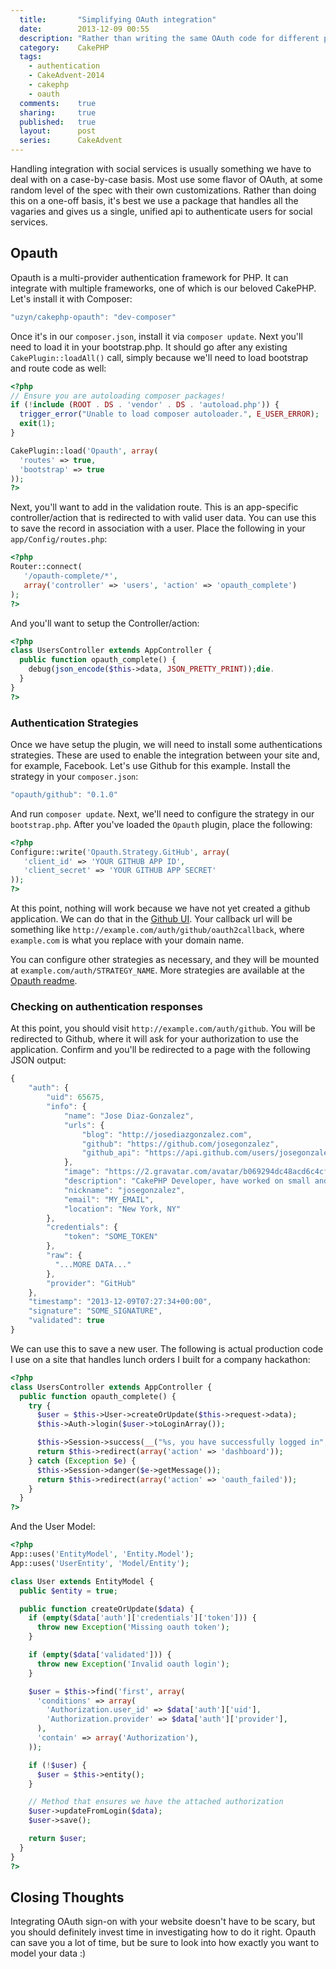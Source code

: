 ```yaml
---
  title:       "Simplifying OAuth integration"
  date:        2013-12-09 00:55
  description: "Rather than writing the same OAuth code for different projects, reuse a community framework to integrate with service providers like Facebook and Twitter"
  category:    CakePHP
  tags:
    - authentication
    - CakeAdvent-2014
    - cakephp
    - oauth
  comments:    true
  sharing:     true
  published:   true
  layout:      post
  series:      CakeAdvent
---
```


Handling integration with social services is usually something we have to deal with on a case-by-case basis. Most use some flavor of OAuth, at some random level of the spec with their own customizations. Rather than doing this on a one-off basis, it's best we use a package that handles all the vagaries and gives us a single, unified api to authenticate users for social services.

## Opauth

Opauth is a multi-provider authentication framework for PHP. It can integrate with multiple frameworks, one of which is our beloved CakePHP. Let's install it with Composer:

```javascript
"uzyn/cakephp-opauth": "dev-composer"
```

Once it's in our `composer.json`, install it via `composer update`. Next you'll need to load it in your bootstrap.php. It should go after any existing `CakePlugin::loadAll()` call, simply because we'll need to load bootstrap and route code as well:

```php
<?php
// Ensure you are autoloading composer packages!
if (!include (ROOT . DS . 'vendor' . DS . 'autoload.php')) {
  trigger_error("Unable to load composer autoloader.", E_USER_ERROR);
  exit(1);
}

CakePlugin::load('Opauth', array(
  'routes' => true,
  'bootstrap' => true
));
?>
```

Next, you'll want to add in the validation route. This is an app-specific controller/action that is redirected to with valid user data. You can use this to save the record in association with a user. Place the following in your `app/Config/routes.php`:

```php
<?php
Router::connect(
   '/opauth-complete/*',
   array('controller' => 'users', 'action' => 'opauth_complete')
);
?>
```

And you'll want to setup the Controller/action:


```php
<?php
class UsersController extends AppController {
  public function opauth_complete() {
    debug(json_encode($this->data, JSON_PRETTY_PRINT));die.
  }
}
?>
```

### Authentication Strategies

Once we have setup the plugin, we will need to install some authentications strategies. These are used to enable the integration between your site and, for example, Facebook. Let's use Github for this example. Install the strategy in your `composer.json`:

```javascript
"opauth/github": "0.1.0"
```

And run `composer update`. Next, we'll need to configure the strategy in our `bootstrap.php`. After you've loaded the `Opauth` plugin, place the following:

```php
<?php
Configure::write('Opauth.Strategy.GitHub', array(
   'client_id' => 'YOUR GITHUB APP ID',
   'client_secret' => 'YOUR GITHUB APP SECRET'
));
?>
```

At this point, nothing will work because we have not yet created a github application. We can do that in the [Github UI](https://github.com/settings/applications/new). Your callback url will be something like `http://example.com/auth/github/oauth2callback`, where `example.com` is what you replace with your domain name.

You can configure other strategies as necessary, and they will be mounted at `example.com/auth/STRATEGY_NAME`. More strategies are available at the [Opauth readme](https://github.com/opauth/opauth#available-strategies).

### Checking on authentication responses

At this point, you should visit `http://example.com/auth/github`. You will be redirected to Github, where it will ask for your authorization to use the application. Confirm and you'll be redirected to a page with the following JSON output:

```javascript
{
    "auth": {
        "uid": 65675,
        "info": {
            "name": "Jose Diaz-Gonzalez",
            "urls": {
                "blog": "http://josediazgonzalez.com",
                "github": "https://github.com/josegonzalez",
                "github_api": "https://api.github.com/users/josegonzalez"
            },
            "image": "https://2.gravatar.com/avatar/b069294dc48acd6c4cfe8b98fc467c89?d=https%3A%2F%2Fidenticons.github.com%2F454a7bfd685393329597fdb7a92b7969.png&r=x",
            "description": "CakePHP Developer, have worked on small and large projects and specialize in custom CMS development and API Integration.\r\n\r\nI am also interested in the latest Search and Project Management tools, which was my primary research at Sun Microsystems.",
            "nickname": "josegonzalez",
            "email": "MY_EMAIL",
            "location": "New York, NY"
        },
        "credentials": {
            "token": "SOME_TOKEN"
        },
        "raw": {
          "...MORE DATA..."
        },
        "provider": "GitHub"
    },
    "timestamp": "2013-12-09T07:27:34+00:00",
    "signature": "SOME_SIGNATURE",
    "validated": true
}
```

We can use this to save a new user. The following is actual production code I use on a site that handles lunch orders I built for a company hackathon:

```php
<?php
class UsersController extends AppController {
  public function opauth_complete() {
    try {
      $user = $this->User->createOrUpdate($this->request->data);
      $this->Auth->login($user->toLoginArray());

      $this->Session->success(__("%s, you have successfully logged in", $user->first_name));
      return $this->redirect(array('action' => 'dashboard'));
    } catch (Exception $e) {
      $this->Session->danger($e->getMessage());
      return $this->redirect(array('action' => 'oauth_failed'));
    }
  }
?>
```

And the User Model:

```php
<?php
App::uses('EntityModel', 'Entity.Model');
App::uses('UserEntity', 'Model/Entity');

class User extends EntityModel {
  public $entity = true;

  public function createOrUpdate($data) {
    if (empty($data['auth']['credentials']['token'])) {
      throw new Exception('Missing oauth token');
    }

    if (empty($data['validated'])) {
      throw new Exception('Invalid oauth login');
    }

    $user = $this->find('first', array(
      'conditions' => array(
        'Authorization.user_id' => $data['auth']['uid'],
        'Authorization.provider' => $data['auth']['provider'],
      ),
      'contain' => array('Authorization'),
    ));

    if (!$user) {
      $user = $this->entity();
    }

    // Method that ensures we have the attached authorization
    $user->updateFromLogin($data);
    $user->save();

    return $user;
  }
}
?>
```

## Closing Thoughts

Integrating OAuth sign-on with your website doesn't have to be scary, but you should definitely invest time in investigating how to do it right. Opauth can save you a lot of time, but be sure to look into how exactly you want to model your data :)
